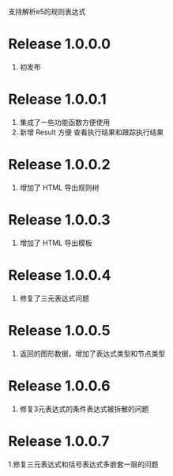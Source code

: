 支持解析e5的规则表达式
# Release 1.0.0.0
1. 初发布
# Release 1.0.0.1
1. 集成了一些功能函数方便使用
2. 新增 Result 方便 查看执行结果和跟踪执行结果
# Release 1.0.0.2
1. 增加了 HTML 导出规则树
# Release 1.0.0.3
1. 增加了 HTML 导出模板
# Release 1.0.0.4
1. 修复了三元表达式问题
# Release 1.0.0.5
1. 返回的图形数据，增加了表达式类型和节点类型
# Release 1.0.0.6
1. 修复3元表达式的条件表达式被拆散的问题
# Release 1.0.0.7
1.修复三元表达式和括号表达式多嵌套一层的问题
